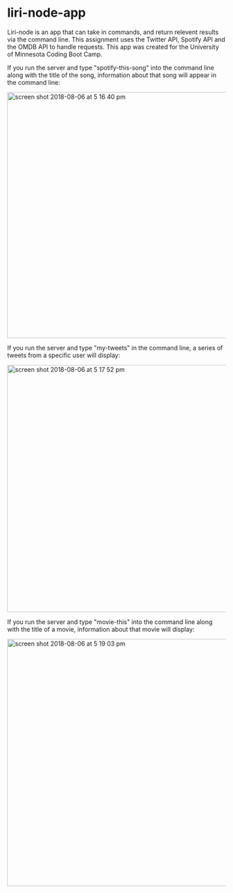 # liri-node-app

Liri-node is an app that can take in commands, and return relevent results via the command line. This assignment uses the Twitter API, Spotify API and the OMDB API to handle requests. This app was created for the University of Minnesota Coding Boot Camp. 

If you run the server and type "spotify-this-song" into the command line along with the title of the song, information about that song will appear in the command line: 

<img width="566" alt="screen shot 2018-08-06 at 5 16 40 pm" src="https://user-images.githubusercontent.com/35227935/43743861-14a85fcc-999d-11e8-8a74-6617a0b9dfd7.png">

If you run the server and type "my-tweets" in the command line, a series of tweets from a specific user will display: 

<img width="569" alt="screen shot 2018-08-06 at 5 17 52 pm" src="https://user-images.githubusercontent.com/35227935/43743880-2ea36106-999d-11e8-9555-49236e69406e.png">

If you run the server and type "movie-this" into the command line along with the title of a movie, information about that movie will display: 

<img width="569" alt="screen shot 2018-08-06 at 5 19 03 pm" src="https://user-images.githubusercontent.com/35227935/43743910-517bd546-999d-11e8-8bba-7822f2710438.png">



